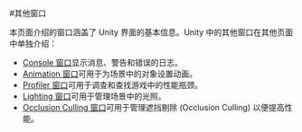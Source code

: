 #其他窗口

本页面介绍的窗口涵盖了 Unity 界面的基本信息。Unity 中的其他窗口在其他页面中单独介绍：


* [Console 窗口](Console.html)显示消息、警告和错误的日志。
* [Animation 窗口](AnimationEditorGuide.html)可用于为场景中的对象设置动画。
* [Profiler 窗口](Profiler.html)可用于调查和查找游戏中的性能瓶颈。
* [Lighting 窗口](GlobalIllumination.html)可用于管理场景中的光照。
* [Occlusion Culling 窗口](OcclusionCulling.html)可用于管理遮挡剔除 (Occlusion Culling) 以便提高性能。

